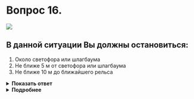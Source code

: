 # Вопрос 16.

![](https://s.drom.ru/i24228/pdd/tickets/2016/1543885231.jpg)

## В данной ситуации Вы должны остановиться:

1. Около светофора или шлагбаума
2. Не ближе 5 м от светофора или шлагбаума
3. Не ближе 10 м до ближайшего рельса

<details>
<summary><b>Показать ответ</b></summary>
Правильный ответ: 2
</details>
<details>
<summary><b>Подробнее</b></summary>
Запрещается выезд на переезд при закрытом шлагбауме независимо от сигнала светофора.
(Пункт 15.3 ПДД)
</details>